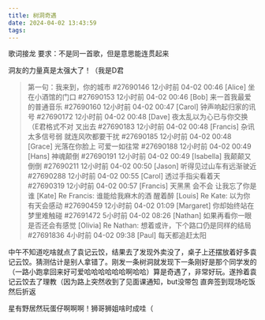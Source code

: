 ```yaml
---
title: 树洞奇遇
date: 2024-04-02 13:43:59
tags:
---
```

歌词接龙 要求：不是同一首歌，但是意思能连贯起来

洞友的力量真是太强大了！（我是D君

>第一句：我来到，你的城市
#27690146 12小时前 04-02 00:46
[Alice] 坐在小酒馆的门口
#27690153 12小时前 04-02 00:46
[Bob] 来一首我最爱的普通音乐
#27690160 12小时前 04-02 00:47
[Carol] 钟声响起归家的讯号
#27690172 12小时前 04-02 00:48
[Dave] 夜太乱以为心已与你交换
（E君格式不对 叉出去
#27690183 12小时前 04-02 00:48
[Francis] 杂讯太多信号弱 就连风吹都要干扰
#27690185 12小时前 04-02 00:48
[Grace] 光落在你脸上 可爱一如往常
#27690188 12小时前 04-02 00:49
[Hans] 神魂颠倒
#27690191 12小时前 04-02 00:49
[Isabella] 我颠颠又倒倒
#27690211 12小时前 04-02 00:50
[Jason] 听得见过山车有远渐驶近
#27690288 12小时前 04-02 00:55
[Carol] 透过手指尖看着天
#27690319 12小时前 04-02 00:57
[Francis] 天黑黑 会不会 让我忘了你是谁
[Kate] Re Francis: 谁能给我麻木的酒 醒着醉
[Louis] Re Kate: 以为你 有天会感动
#27690459 12小时前 04-02 01:09
[Margaret] 你却始终站在梦里难触碰
#27691472 5小时前 04-02 08:26
[Nathan] 如果再看你一眼 是否还会有感觉
[Olivia] Re Nathan: 想着或许，下个路口仍是同样的结局
#27691836 4小时前 04-02 09:38
[Paul] 每天都追赶太阳

中午不知道吃啥就点了袁记云饺，结果去了发现外卖没了，桌子上还摆放着好多袁记云饺。猜测估计是别人拿错了。刚发一条树洞就发现下一条刚好是那个同学发的（一路小跑拿回来好可爱哈哈哈哈哈哈啊哈哈）算是奇遇了，非常好玩。遂拎着袁记云饺去了理教（因为路上突然收到了见面课通知，but没带包 直奔签到现场吃饭然后折返

星有野居然玩蛋仔啊啊啊！狮哥狮姐啥时成哇（

